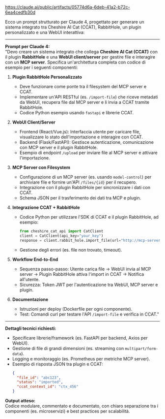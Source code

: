 https://claude.ai/public/artifacts/05774d6a-6deb-41a2-b72c-6ea4cedfb30d


Ecco un prompt strutturato per Claude 4, progettato per generare un sistema integrato tra Cheshire AI Cat (CCAT), RabbitHole, un plugin personalizzato e una WebUI interattiva:

---

**Prompt per Claude 4:**  
"Devo creare un sistema integrato che collega **Cheshire AI Cat (CCAT)** con il plugin **RabbitHole** e una **WebUI client/server** per gestire file e interagire con un **MCP server**. Specifica un'architettura completa con codice di esempio per i seguenti componenti:

1. **Plugin RabbitHole Personalizzato**  
   - Deve funzionare come ponte tra il filesystem del MCP server e CCAT.  
   - Implementare un'API RESTful (es. `/import-file`) che riceve metadati da WebUI, recupera file dal MCP server e li invia a CCAT tramite RabbitHole.  
   - Codice Python esempio usando `fastapi` e librerie CCAT.

2. **WebUI Client/Server**  
   - Frontend (React/Vue.js): Interfaccia utente per caricare file, visualizzare lo stato dell'importazione e interagire con CCAT.  
   - Backend (Flask/FastAPI): Gestisce autenticazione, comunicazione con MCP server e il plugin RabbitHole.  
   - Esempio di endpoint `/upload` per inviare file al MCP server e attivare l'importazione.

3. **MCP Server con Filesystem**  
   - Configurazione di un MCP server (es. usando `model-control`) per archiviare file e fornire un'API `/files/{id}` per il recupero.  
   - Integrazione con il plugin RabbitHole per sincronizzare i dati con CCAT.  
   - Schema JSON per il trasferimento dei dati tra MCP e plugin.

4. **Integrazione CCAT + RabbitHole**  
   - Codice Python per utilizzare l'SDK di CCAT e il plugin RabbitHole, ad esempio:  
     ```python
     from cheshire_cat_api import CatClient
     client = CatClient(api_key="your_key")
     response = client.rabbit_hole.import_file(url="http://mcp-server/files/123")
     ```
   - Gestione degli errori (es. file non trovato, timeout).

5. **Workflow End-to-End**  
   - Sequenza passo-passo: Utente carica file → WebUI invia al MCP server → Plugin RabbitHole attiva l'import in CCAT → Notifica all'utente.  
   - Sicurezza: Token JWT per l'autenticazione tra WebUI, MCP server e plugin.

6. **Documentazione**  
   - Istruzioni per deploy (Dockerfile per ogni componente).  
   - Test: Comandi curl per testare l'API `/import-file` e verifica in CCAT."

---

**Dettagli tecnici richiesti:**  
- Specificare librerie/framework (es. FastAPI per backend, Axios per WebUI).  
- Gestione di file di grandi dimensioni (es. streaming con `multipart/form-data`).  
- Logging e monitoraggio (es. Prometheus per metriche MCP server).  
- Esempio di risposta JSON tra plugin e CCAT:  
  ```json
  {
    "file_id": "abc123",
    "status": "imported",
    "ccat_context_id": "ctx_456"
  }
  ```

**Output atteso:**  
Codice modulare, commentato e documentato, con chiaro separazione tra i componenti (es. microservizi) e best practices per scalabilità.